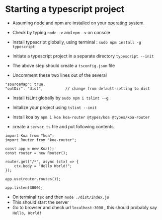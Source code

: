 # Starting a typescript project

* Assuming node and npm are installed on your operating system.
* Check by typing `node -v` and `npm -v` on console
* Install typescript globally, using terminal :
`sudo npm install -g typescript`

* Initiate a typescript project in a separate directory
`typescript --init`

* The above step should create a `tsconfig.json` file 

* Uncomment these two lines out of the several

```
"sourceMap": true,                     
"outDir": "dist",          // change from default-setting to dist
```

* Install tsLint globally by `sudo npm i tslint --g`
* Initalize your project using `tslint --init`

* Install koa by `npm i koa koa-router @types/koa @types/koa-router`

* create a `server.ts` file and put following contents

```
import Koa from "koa";
import Router from "koa-router";

const app = new Koa();
const router = new Router();

router.get("/*", async (ctx) => {
    ctx.body = "Hello World!";
});

app.use(router.routes());

app.listen(3000);

```

* On terminal `tsc` and then `node ./dist/index.js`
* This should start the server
* Go to browser and check url `localhost:3000` , this should probably say `Hello, World!`
